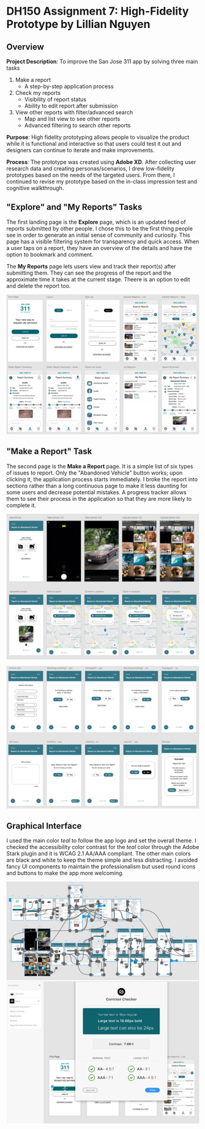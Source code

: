 # DH150 Assignment 7: High-Fidelity Prototype by Lillian Nguyen

## Overview

**Project Description**: To improve the San Jose 311 app by solving three main tasks 
1. Make a report
   - A step-by-step application process
1. Check my reports
   - Visibility of report status 
   - Ability to edit report after submission
1. View other reports with filter/advanced search
   - Map and list view to see other reports
   - Advanced filtering to search other reports

**Purpose**: High fidelity prototyping allows people to visualize the product while it is functional and interactive so that users could test it out and designers can continue to iterate and make improvements.

**Process**: The prototype was created using **Adobe XD**. After collecting user research data and creating personas/scenarios, I drew low-fidelity prototypes based on the needs of the targeted users. From there, I continued to revise my prototype based on the in-class impression test and cognitive walkthrough. 

## "Explore" and "My Reports" Tasks

The first landing page is the **Explore** page, which is an updated feed of reports submitted by other people. I chose this to be the first thing people see in order to generate an initial sense of community and curiosity. This page has a visible filtering system for transparency and quick access. When a user taps on a report, they have an overview of the details and have the option to bookmark and comment. 

The **My Reports** page lets users view and track their report(s) after submitting them. They can see the progress of the report and the approximate time it takes at the current stage. Theere is an option to edit and delete the report too. 

![Wireframes part 1](Wireframes_p1.png)

## "Make a Report" Task

The second page is the **Make a Report** page. It is a simple list of six types of issues to report. Only the "Abandoned Vehicle" button works; upon clicking it, the application process starts immediately. I broke the report into sections rather than a long continuous page to make it less daunting for some users and decrease potential mistakes. A progress tracker allows them to see their process in the application so that they are more likely to complete it.

![Wireframes part 2](Wireframes_p2.png)

![Wireframes part 3](Wireframes_3.png)

## Graphical Interface

I used the main color *teal* to follow the app logo and set the overall theme. I checked the accessibility color contrast for the *teal* color through the Adobe Stark plugin and it is WCAG 2.1 AA/AAA compliant. The other main colors are black and white to keep the theme simple and less distracting. I avoided fancy UI components to maintain the professionalism but used round icons and buttons to make the app more welcoming. 

![Wireflows](Wireflow.png)
![AA/AAA Compliant](AA_AAA.png)



